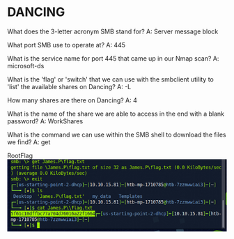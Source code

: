 DANCING
================

What does the 3-letter acronym SMB stand for? 
 A: Server message block
 
What port SMB use to operate at?
 A: 445
 
What is the service name for port 445 that came up in our Nmap scan? 
 A: microsoft-ds
 
What is the 'flag' or 'switch' that we can use with the smbclient utility to 'list' the available shares on Dancing? 
 A: -L
 
How many shares are there on Dancing?
 A: 4
 
What is the name of the share we are able to access in the end with a blank password?
A:  WorkShares

What is the command we can use within the SMB shell to download the files we find? 
A: get

RootFlag
<img src="https://github.com/5cr1ptK1dd133/HackTheBox_walktroughs/blob/main/Starting_Point/Tier_0/Dancing/screenshots/root_flag.png?raw=true">
